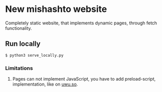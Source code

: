 # New mishashto website

Completely static website, that implements dynamic pages, through fetch functionality.

## Run locally

```bash
$ python3 serve_locally.py
```

### Limitations

1. Pages can not implement JavaScript, you have to add preload-script, implementation, like on <a target="_blank" href="https://uwu.so">uwu.so</a>.
